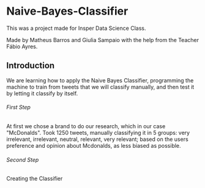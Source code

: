 # Naive-Bayes-Classifier
This was a project made for Insper Data Science Class.

Made by Matheus Barros and Giulia Sampaio with the help from the Teacher Fábio Ayres.

## Introduction
We are learning how to apply the Naive Bayes Classifier, programming the machine to train from tweets that we will classify manually, and then test it by letting it classify by itself.

###### First Step
At first we chose a brand to do our research, which in our case "McDonalds".
Took 1250 tweets, manually classifying it in 5 groups: very irrelevant, irrelevant, neutral, relevant, very relevant; based on the users preference and opinion about Mcdonalds, as less biased as possible.

###### Second Step
Creating the Classifier



